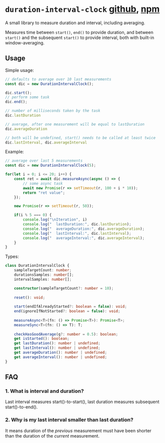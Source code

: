 # `duration-interval-clock` [github](https://github.com/sebimoe/duration-interval-clock), [npm](https://www.npmjs.com/package/duration-interval-clock)

A small library to measure duration and interval, including averaging.

Measures time between `start()`, `end()` to provide duration, and between `start()` and the subsequent `start()` to provide interval, both with built-in window-averaging.


## Usage

Simple usage:

```ts
// defaults to average over 10 last measurements
const dic = new DurationIntervalClock();

dic.start();
// perform some task
dic.end();

// number of milliseconds taken by the task
dic.lastDuration

// average, after one measurement will be equal to lastDuration
dic.averageDuration

// both will be undefined, start() needs to be called at least twice
dic.lastInterval, dic.averageInterval
```

Example:

```ts
// average over last 5 measurements
const dic = new DurationIntervalClock(5);

for(let i = 0; i <= 20; i++) {
    const ret = await dic.measureAsync(async () => {
        // some async task
        await new Promise(r => setTimeout(r, 100 + i * 10));
        return "ret value";
    });

    new Promise(r => setTimeout(r, 50));

    if(i % 5 === 0) {
        console.log("\nIteration", i)
        console.log("  lastDuration:", dic.lastDuration);
        console.log("  averageDuration:", dic.averageDuration);
        console.log("  lastInterval:", dic.lastInterval);
        console.log("  averageInterval:", dic.averageInterval);
    }
}
```
Types:
```ts
class DurationIntervalClock {
    sampleTargetCount: number;
    durationsSamples: number[];
    intervalSamples: number[];

    constructor(sampleTargetCount?: number = 10);
    
    reset(): void;
    
    start(endIfAlreadyStarted?: boolean = false): void;
    end(ignoreIfNotStarted?: boolean = false): void;
    
    measureAsync<T>(fn: () => Promise<T>): Promise<T>;
    measureSync<T>(fn: () => T): T;
    
    checkHasGoodAverage(q?: number = 0.5): boolean;
    get isStarted(): boolean;
    get lastDuration(): number | undefined;
    get lastInterval(): number | undefined;
    get averageDuration(): number | undefined;
    get averageInterval(): number | undefined;
}
```

## FAQ

### 1. What is interval and duration?

Last interval measures start()-to-start(), last duration measures subsequent start()-to-end().

### 2. Why is my last interval smaller than last duration?

It means duration of the _previous_ measurement must have been shorter than the duration of the _current_ measurement.

